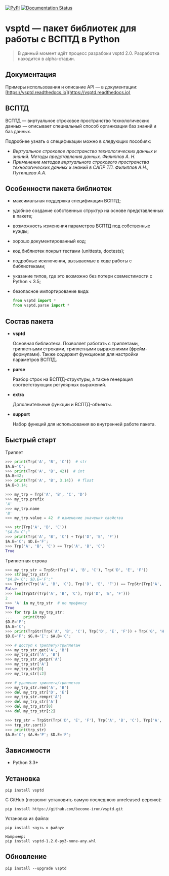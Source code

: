 ﻿[![PyPI](https://img.shields.io/pypi/v/vsptd.svg)](https://pypi.python.org/pypi?name=vsptd&:action=display) [![Documentation Status](https://readthedocs.org/projects/vsptd/badge/?version=stable)](http://vsptd.readthedocs.io/ru/latest/?badge=stable)


vsptd — пакет библиотек для работы с ВСПТД в Python
====================================================

> В данный момент идёт процесс разрабоки vsptd 2.0. Разработка находится в alpha-стадии.

Документация
------------

Примеры использования и описание API — в документации:
[https://vsptd.readthedocs.io](https://vsptd.readthedocs.io)

ВСПТД
-----

ВСПТД — виртуальное строковое пространство технологических данных — описывает специальный способ организации баз знаний и баз данных.

Подробнее узнать о спецификации можно в следующих пособиях:

* _Виртуальное строковое пространство технологических данных и знаний. Методы представления данных. Филиппов А. Н._
* _Применение методов виртуального строкового пространства технологических данных и знаний в САПР ТП. Филиппов А.Н., Путинцева А.А._

Особенности пакета библиотек
----------------------------

* максимальная поддержка спецификации ВСПТД;
* удобное создание собственных структур на основе представленных в пакете;
* возможность изменения параметров ВСПТД под собственные нужды;
* хорошо документированный код;
* код библиотек покрыт тестами (unittests, doctests);
* подробные исключения, вызываемые в ходе работы с библиотеками;
* указание типов, где это возможно без потери совместимости с Python < 3.5;
* безопасное импортирование вида:

    ```python
    from vsptd import *
    from vsptd.parse import *
    ```

Состав пакета
-------------

* **vsptd**

    Основная библиотека. Позволяет работать с триплетами, триплетными строками, триплетными выражениями (фрейм-формулами). Также содержит функционал для настройки параметров ВСПТД.

* **parse**

    Разбор строк на ВСПТД-структуры, а также генерация соответствующих регулярных выражений.

* **extra**

    Дополнительные функции и ВСПТД-объекты.

* **support**

    Набор функций для использования во внутренней работе пакета.



Быстрый старт
-------------

Триплет

```python
>>> print(Trp('A', 'B', 'C'))  # str
$A.B='C';
>>> print(Trp('A', 'B', 42))  # int
$A.B=42;
>>> print(Trp('A', 'B', 3.14))  # float
$A.B=3.14;
```

```python
>>> my_trp = Trp('A', 'B', 'C', 'D')
>>> my_trp.prefix
'A'
>>> my_trp.name
'B'
>>> my_trp.value = 42  # изменение значения свойства
```

```python
>>> str(Trp('A', 'B', 'C'))
"$A.B='C';"
>>> print(Trp('A', 'B', 'C') + Trp('D', 'E', 'F'))
$A.B='C'; $D.E='F';
>>> Trp('A', 'B', 'C') == Trp('A', 'B', 'C')
True
```

Триплетная строка

```python
>>> my_trp_str = TrpStr(Trp('A', 'B', 'C'), Trp('D', 'E', 'F'))
>>> str(my_trp_str)
"$A.B='C'; $D.E='F';"
>>> TrpStr(Trp('A', 'B', 'C'), Trp('D', 'E', 'F')) == TrpStr(Trp('A', 'B', 'C'))
False
>>> len(TrpStr(Trp('A', 'B', 'C'), Trp('D', 'E', 'F')))
2
>>> 'A' in my_trp_str  # по префиксу
True
>>> for trp in my_trp_str:
...     print(trp)
$D.E='F';
$A.B='C';
>>> print(TrpStr(Trp('A', 'B', 'C'), Trp('D', 'E', 'F')) + Trp('G', 'H', 'I'))
$D.E='F'; $G.H='I'; $A.B='C';
```

```python
>>> # доступ к триплету/триплетам
>>> my_trp_str.get('A', 'B')
>>> my_trp_str['A', 'B']
>>> my_trp_str.getpr('A')
>>> my_trp_str['A']
>>> my_trp_str[0]
>>> my_trp_str[:2]
```

```python
>>> # удаление триплета/триплетов
>>> my_trp_str.rem('A', 'B')
>>> del my_trp_str['D', 'E']
>>> my_trp_str.rempr('A')
>>> del my_trp_str['A']
>>> del my_trp_str[0]
>>> del my_trp_str[:2]
```

```python
>>> trp_str = TrpStr(Trp('D', 'E', 'F'), Trp('A', 'B', 'C'), Trp('A', 'H', 'P'))
>>> trp_str.sort()
>>> print(trp_str)
$A.B='C'; $A.H='P'; $D.E='F';
```



Зависимости
-----------

* Python 3.3+



Установка
---------

```
pip install vsptd
```

С GitHub (позволит установить самую последнюю unreleased-версию):

```
pip install https://github.com/become-iron/vsptd.git
```

Установка из файла:

```
pip install <путь к файлу>

Например:
pip install vsptd-1.2.0-py3-none-any.whl
```



Обновление
----------

```
pip install --upgrade vsptd
```
